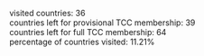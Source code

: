 visited countries: 36<br>
countries left for provisional TCC membership: 39<br>
countries left for full TCC membership: 64<br>
percentage of countries visited: 11.21%<br>

